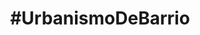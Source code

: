 ---
layout: default 
title: "#UrbanismoDeBarrio"
subtitulo: "<a href='http://ayuncordoba.es/index.php?option=com_content&view=article&id=301:vela-de-la-fuensanta&catid=107:visita-la-provincia-y-fiestas-locales&Itemid=96'><span class='highlight'>Velá de la Fuensanta 2012</span></a>. 6 al 9 de Septiembre"
descripcion: "Queremos ayudar a recuperar el solar del antiguo Cine Fuensanta desde la participación vecinal y el debate. A través de diferentes actividades mostraremos alternativas para iniciar su recuperación ¡Te esperamos!"
descripcion_corta: "Participa en la recuperación del solar del antiguo Cine Fuensanta"
creditos: 
 organizan: "Organizan: <a href='http://colaborativa.eu'><strong>Colaborativa</strong></a> y <a href='http://edificioscontenedor.blogspot.com.es/'><strong>Tercera Piel Arquitectura</strong></a>. Colaboran: <a href='http://www.almarquitectura.com'>Antonio Lara de alm arquitectura</a>, <a href='http://www.jardinbotanicodecordoba.com/'> Rafael Blázquez del Aula de la Naturaleza Asomadilla del IMGEMA</a>, <a href='http://www.lap-arquitectos.com'>Laura Paños de LAP arquitectos</a> y <a href='http://www.jardineroencordoba.es'>Gregorio Sánchez de jardineroencordoba.es</a>"
 colaboran: "#UrbanismoDeBarrio agradece la ayuda de el <a href='http://consejodistritosureste.blogspot.com.es/'><strong>Consejo Distrito Sureste</strong></a>, la <a href='http://www.ayuncordoba.es/fiestas-.html/'><strong>Delegación de Tradiciones Populares del Ayuntamiento de Córdoba</strong></a>, la AAVV Virgen de Linares, el <a href='http://www.ipepcordoba.es/ipepcordoba/index.html/'>Instituto Provincial de Educación Permanente de Córdoba</a>, el <a href='http://www.jardinbotanicodecordoba.com/'>Jardín Botánico de Córdoba</a> y el <a href='http://www.imdcordoba.org/'>Instituto Municipal de Deportes</a>"
imprimir_notificacion: "Necesitamos tu ayuda para difundir la actividad, haz click para imprimir el poster y colócalo por el barrio ¡Muchas gracias!"
campana_goteo: "Comenzamos una Campaña de cofinanciación en Goteo.org para instalar una valla que proteja el huerto ¡Gracias por compartir!"
campana_goteo_origen: "El huerto urbano Fuensanta nace del trabajo en equipo de un grupo de vecinos del barrio a raiz del evento #UrbanismoDeBarrio en Septiembre de 2012. Más abajo tienes todos los detalles de la actividades que se realizaron."
campana_goteo_descripcion: "<h1>Un huerto social y ecológico en el barrio de la Fuensanta</h1><h2>¡Necesitamos vuestra ayuda!</h2><p>Los vecinos de la Fuensanta en Córdoba estamos recuperando un solar público abandonado para transformarlo en un huerto social y ecológico.</p><p>El solar del Antiguo Cine Fuensanta situado en la calle Hernando de Magallanes lleva más de 20 años abandonado y se encuentra en el corazón del barrio, por lo que consideramos que es el lugar más adecuado para comenzar.</p><p>Desde la demolición del cine del barrio que ocupaba el solar, este espacio público se ha utilizado puntualmente para jugar al fútbol y asiduamente como parque canino. La acumulación de excrementos de perros y el abandono municipal han provocado su dejadez total.</p><p>A través de la construcción del huerto Fuensanta queremos recuperar este solar y devolverlo a la vida para el disfrute de todo el barrio tal como ocurría cuando el cine aún estaba en pie.</p>"
actividad:
 - titulo: Paseo guiado por el barrio
   slug: paseo
   horario: 
    fecha: {natural: Jueves 6 de Septiembre, formateada: 2012-09-06 }
    hora: " De 20:30 a 21:30"
   inscripcion: {titulo: sin inscripción previa }
   descripcion: "¿Quieres conocer más sobre la Fuensanta y el solar que recuperaremos? ¿Tienes <span class='highlight'>fotos antiguas</span> y quieres compartirlas con nosotros? Acompáñanos en un paseo que comenzará en el solar las 20:30 y terminará a las 21:30 en el Pocito para la lectura del pregón inaugural."
 - titulo: Taller de mobiliario urbano reciclado
   slug: mobiliario
   horario: 
    fecha: {natural: Viernes 7 de Septiembre, formateada: 2012-09-07 }
    hora: "De 10:00 a 12:30"
    inscripcion: {titulo: "¡Reserva tu plaza, es gratis!", url: "http://tallermobiliario-urbanismodebarrio.eventbrite.es"  }
    descripcion: "Un banco, una farola o una pérgola pueden transformar un solar abandonado en un espacio público lleno de vida. Os mostraremos iniciativas que se han realizado en otros barrios y construiremos unos bancos para el solar. Coordinado por <a href='http://colaborativa.eu'><strong>Colaborativa</strong></a> y <a href='http://edificioscontenedor.blogspot.com.es/'><strong>Tercera Piel Arquitectura</strong></a>."

 - titulo: Taller de huertos urbanos
   slug: huertos
   horario: 
    fecha: {natural: Sábado 8 de Septiembre, formateada: 2012-09-08 }
    hora: "De 10:00 a 12:30"
   inscripcion: {titulo: "¡Reserva tu plaza, es gratis!", url: "http://huertos-urbanismodebarrio.eventbrite.es"  }
   descripcion: "¿Te gustaría transformar un solar en un huerto donde poder aprender a cultivar tus propias hierbas aromáticas y alimentos? Os enseñaremos los principios fundamentales para comenzar un huerto urbano en el solar. Coordinado por <strong><a href='http://www.jardinbotanicodecordoba.com/'>Rafael Blázquez, Dinamizador del Aula de la Naturaleza de la Asomadilla del IMGEMA Jardín Botánico de Córdoba</a></strong>."

 - titulo: Urbanismo para niños
   slug: infantil
   horario: 
    fecha: {natural: Domingo 9 de Septiembre, formateada: 2012-09-09 }
    hora: "De 10:00 a 11:30"
   inscripcion: {titulo: "¡Reserva tu plaza, es gratis!", url: "http://ninos-urbanismodebarrio.eventbrite.es" }
   subtitulo_inscripcion: "Hay n plazas libres"
   descripcion: "Los más pequeños construirán una maqueta y un collage, diseñarán su barrio ideal y conocerán la importancia del espacio público en nuestros barrios. La actividad estará coordinada por <strong><a href='http://www.almarquitectura.com'>Antonio Lara, arquitecto</a></strong>, y <strong><a href='http://www.lap-arquitectos.com'>Laura Paños, arquitecta y profesora</a></strong>. Terminaremos a las 11:30 justo a tiempo para disfrutar de la huevada de las 12:00. Material de dibujo cedido por el <a href=' http://www.divinapastoracordoba.org'>Colegio Divina Pastora</a>."

footer: "diseño web @colaborativaeu · contenidos @colaborativaeu y @tercerapiel · Código fuente compartido con licencia <a href=''> MIT</a>, textos e imágenes con licencia <a href=''>CC BY 3.0.</a> </br> Diseñado y hecho en <a href=''>Córdoba, Andalucía</a> · Hecho con <a href=''>github pages</a>, <a href=''>jekyll</a>, <a href=''>SASS</a>, <a href=''>Compass</a> y <a href=''>Sharrre</a>"

nota_inicial: "Todas las actividades tienen lugar en el <span class='highlight'><a href='http://goo.gl/maps/Ka4hT'>solar del antiguo Cine Fuensanta</a></span> en la calle Hernando de Magallanes"

nota_final: "Para coordinar mejor las actividades te agradecemos que realices la inscripción. No obstante, puedes presentarte directamente en el solar el mismo día de la actividad."
nota_final_web: "Puedes contactar con nosotros a través de <a href='https://www.facebook.com/UrbanismoDeBarrio'>Facebook</a> o email <a href='#'><span id='my-email'>por favor activa javascript para ver el email</span></a>"
nota_final_impresa: "Para más información y reservar tu plaza visita <a href='#'>www.urbanismodebarrio.com</a>"
---